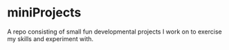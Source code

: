 # miniProjects
A repo consisting of small fun developmental projects I work on to exercise my skills and experiment with.
